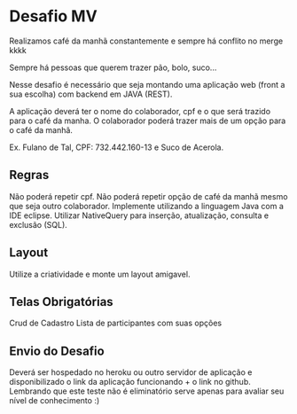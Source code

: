 # Desafio MV
Realizamos café da manhã constantemente e sempre há conflito no merge kkkk

Sempre há pessoas que querem trazer pão, bolo, suco...

Nesse desafio é necessário que seja montando uma aplicação web (front a sua escolha) com backend em JAVA (REST).

A aplicação deverá ter o nome do colaborador, cpf e o que será trazido para o café da manha. O colaborador poderá trazer mais de um opção para o café da manhã.

Ex. Fulano de Tal, CPF: 732.442.160-13 e Suco de Acerola.

## Regras

Não poderá repetir cpf. Não poderá repetir opção de café da manhã mesmo que seja outro colaborador. Implemente utilizando a linguagem Java com a IDE eclipse. Utilizar NativeQuery para inserção, atualização, consulta e exclusão (SQL).

## Layout
Utilize a criatividade e monte um layout amigavel.

## Telas Obrigatórias
Crud de Cadastro 
Lista de participantes com suas opções

## Envio do Desafio
Deverá ser hospedado no heroku ou outro servidor de aplicação e disponibilizado o link da aplicação funcionando + o link no github. Lembrando que este teste não é eliminatório serve apenas para avaliar seu nível de conhecimento :)